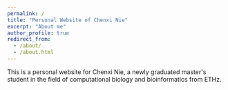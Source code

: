 ```yaml
---
permalink: /
title: "Personal Website of Chenxi Nie"
excerpt: "About me"
author_profile: true
redirect_from: 
  - /about/
  - /about.html
---
```


This is a personal website for Chenxi Nie, a newly graduated master's student in the field of computational biology and bioinformatics from ETHz. 